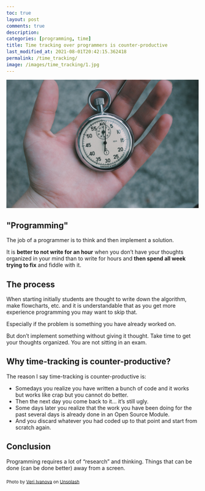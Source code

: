 ```yaml
---
toc: true
layout: post
comments: true
description: 
categories: [programming, time]
title: Time tracking over programmers is counter-productive
last_modified_at: 2021-08-01T20:42:15.362418
permalink: /time_tracking/
image: /images/time_tracking/1.jpg
---
```


![](/images/time_tracking/1.jpg)

## "Programming"

The job of a programmer is to think and then implement a solution.

It is **better to not write for an hour** when you don’t have your thoughts organized in your mind than to write for hours and **then spend all week trying to fix** and fiddle with it.

## The process

When starting initially students are thought to write down the algorithm, make flowcharts, etc. and it is understandable that as you get more experience programming you may want to skip that.

Especially if the problem is something you have already worked on.

But don’t implement something without giving it thought. Take time to get your thoughts organized. You are not sitting in an exam.

## Why time-tracking is counter-productive?

The reason I say time-tracking is counter-productive is:
- Somedays you realize you have written a bunch of code and it works but works like crap but you cannot do better.
- Then the next day you come back to it... it’s still ugly.
- Some days later you realize that the work you have been doing for the past several days is already done in an Open Source Module.
- And you discard whatever you had coded up to that point and start from scratch again.

## Conclusion

Programming requires a lot of “research” and thinking. Things that can be done (can be done better) away from a screen.

<sub>Photo by <a href="https://unsplash.com/@veri_ivanova?utm_source=unsplash&amp;utm_medium=referral&amp;utm_content=creditCopyText">Veri Ivanova</a> on <a href="https://unsplash.com/s/photos/time-tracking?utm_source=unsplash&amp;utm_medium=referral&amp;utm_content=creditCopyText">Unsplash</a></sub>